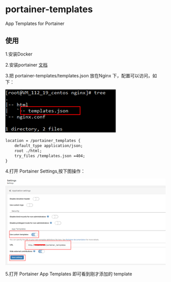 # portainer-templates
App Templates for Portainer

## 使用
1.安装Docker

2.安装portainer [文档](https://portainer.readthedocs.io/en/stable/deployment.html)

3.把 portainer-templates/templates.json 放在Nginx 下，配置可以访问，如下：

<img src="./doc/img/1.png">

```
location = /portainer_templates {
    default_type application/json;
    root ./html;
    try_files /templates.json =404;
}
```

4.打开 Portainer Settings,按下图操作：

<img src="./doc/img/2.png">

5.打开 Portainer App Templates 即可看到刚才添加的 template 
  




